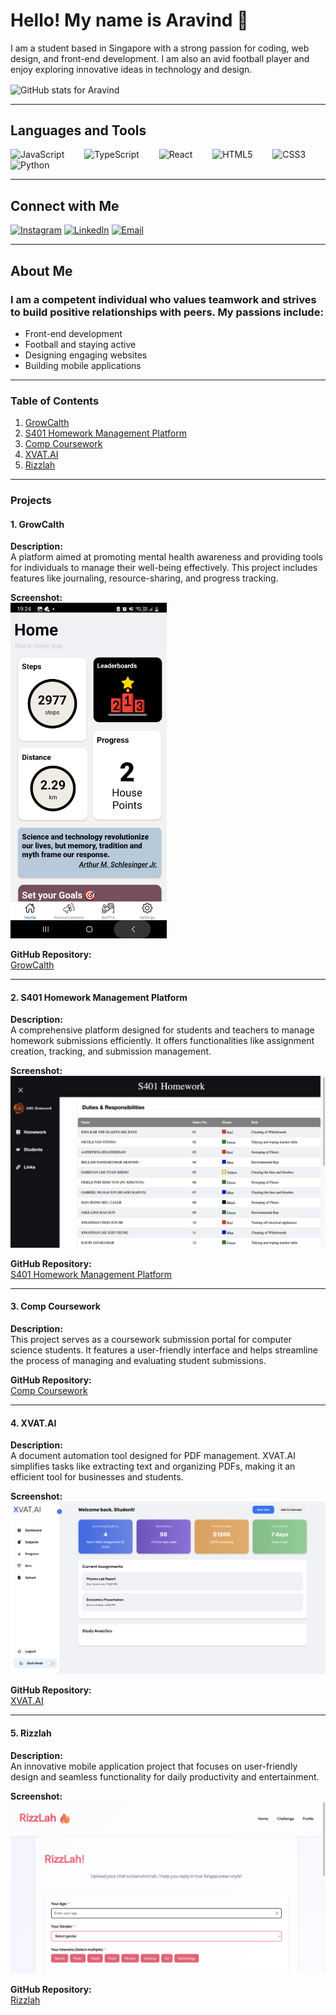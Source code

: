 <h1 align="left">Hello! My name is Aravind 👋</h1>

<p>I am a student based in Singapore with a strong passion for coding, web design, and front-end development. I am also an avid football player and enjoy exploring innovative ideas in technology and design.</p>

<p><img align="center" src="https://github-readme-stats.vercel.app/api?username=aravind-bn&show_icons=true&locale=en" alt="GitHub stats for Aravind" /></p>

---

<h2 align="left">Languages and Tools</h2>

<div align="left">
  <img src="https://cdn.jsdelivr.net/gh/devicons/devicon/icons/javascript/javascript-original.svg" height="30" alt="JavaScript" />
  <img width="24" />
  <img src="https://cdn.jsdelivr.net/gh/devicons/devicon/icons/typescript/typescript-original.svg" height="30" alt="TypeScript" />
  <img width="24" />
  <img src="https://cdn.jsdelivr.net/gh/devicons/devicon/icons/react/react-original.svg" height="30" alt="React" />
  <img width="24" />
  <img src="https://cdn.jsdelivr.net/gh/devicons/devicon/icons/html5/html5-original.svg" height="30" alt="HTML5" />
  <img width="24" />
  <img src="https://cdn.jsdelivr.net/gh/devicons/devicon/icons/css3/css3-original.svg" height="30" alt="CSS3" />
  <img width="24" />
  <img src="https://cdn.jsdelivr.net/gh/devicons/devicon/icons/python/python-original.svg" height="30" alt="Python" />
  <img width="24" />
</div>

---

<h2 align="left">Connect with Me</h2>

<div align="left">
  <a href="https://www.instagram.com/ar4v1nd_notc00l/" target="blank"><img src="https://img.shields.io/static/v1?message=Instagram&logo=instagram&label=&color=E4405F&logoColor=white&labelColor=&style=for-the-badge" height="35" alt="Instagram" /></a>
  <a href="https://www.linkedin.com/in/aravind-nandakumar/" target="blank"><img src="https://img.shields.io/static/v1?message=LinkedIn&logo=linkedin&label=&color=0077B5&logoColor=white&labelColor=&style=for-the-badge" height="35" alt="LinkedIn" /></a>
  <a href="mailto:aravindbn54@gmail.com" target="blank"><img src="https://img.shields.io/static/v1?message=Email&logo=gmail&label=&color=D14836&logoColor=white&labelColor=&style=for-the-badge" height="35" alt="Email" /></a>
</div>


---

<h2 align="left">About Me</h2>

<h3 align="left">I am a competent individual who values teamwork and strives to build positive relationships with peers. My passions include:</h3>
<ul>
  <li>Front-end development</li>
  <li>Football and staying active</li>
  <li>Designing engaging websites</li>
  <li>Building mobile applications</li>
</ul>

---

### Table of Contents

1. [GrowCalth](#growcalth)
2. [S401 Homework Management Platform](#s401-homework-management-platform)
3. [Comp Coursework](#comp-coursework)
4. [XVAT.AI](#xvatai)
5. [Rizzlah](#rizzlah)

---

### Projects

#### 1. GrowCalth
**Description:**  
A platform aimed at promoting mental health awareness and providing tools for individuals to manage their well-being effectively. This project includes features like journaling, resource-sharing, and progress tracking.  

**Screenshot:**  
<img src="./screenshots/growcalth.jpeg" alt="GrowCalth Screenshot" width="250">

**GitHub Repository:**  
[GrowCalth](https://github.com/kidscoots101/GrowCalth-Final.git)

---

#### 2. S401 Homework Management Platform
**Description:**  
A comprehensive platform designed for students and teachers to manage homework submissions efficiently. It offers functionalities like assignment creation, tracking, and submission management.  

**Screenshot:**  
![S401 Screenshot](./screenshots/s401-homework.png)

**GitHub Repository:**  
[S401 Homework Management Platform](./screenshots/s401-homework.png)

---

#### 3. Comp Coursework
**Description:**  
This project serves as a coursework submission portal for computer science students. It features a user-friendly interface and helps streamline the process of managing and evaluating student submissions.  

**GitHub Repository:**  
[Comp Coursework](https://github.com/TheshyanTTT/Comp-Coursework.git)

---

#### 4. XVAT.AI
**Description:**  
A document automation tool designed for PDF management. XVAT.AI simplifies tasks like extracting text and organizing PDFs, making it an efficient tool for businesses and students.  

**Screenshot:**  
![XVAT.AI Screenshot](./screenshots/xvatai.png)

**GitHub Repository:**  
[XVAT.AI](https://github.com/kidscoots101/pdf.git)

---

#### 5. Rizzlah
**Description:**  
An innovative mobile application project that focuses on user-friendly design and seamless functionality for daily productivity and entertainment.  

**Screenshot:**  
![Rizzlah Screenshot](./screenshots/rizzlah.png)

**GitHub Repository:**  
[Rizzlah](https://github.com/Aravind-BN/rizzlah.git)
